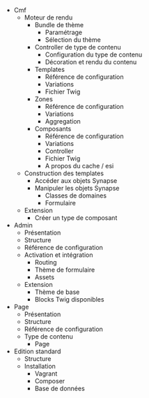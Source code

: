 - Cmf
    - Moteur de rendu
        - Bundle de thème
            - Paramétrage
            - Sélection du thème
        - Controller de type de contenu
            - Configuration du type de contenu
            - Décoration et rendu du contenu
        - Templates
            - Référence de configuration
            - Variations
            - Fichier Twig
        - Zones
            - Référence de configuration
            - Variations
            - Aggregation
        - Composants
            - Référence de configuration
            - Variations
            - Controller
            - Fichier Twig
            - A propos du cache / esi
    - Construction des templates
        - Accéder aux objets Synapse
        - Manipuler les objets Synapse
            - Classes de domaines
            - Formulaire
    - Extension
        - Créer un type de composant
- Admin
    - Présentation
    - Structure
    - Référence de configuration
    - Activation et intégration
        - Routing
        - Thème de formulaire
        - Assets
    - Extension
        - Thème de base
        - Blocks Twig disponibles
- Page
    - Présentation
    - Structure
    - Référence de configuration
    - Type de contenu
        - Page
- Edition standard
    - Structure
    - Installation
        - Vagrant 
        - Composer
        - Base de données
